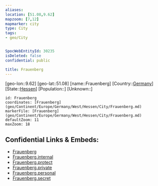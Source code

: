```yaml
---
aliases: 
location: [51.08,9.62]
mapzoom: [7,12] 
mapmarker: city 
type: City
tags:
- geo/City


SpocWebEntityId: 30235
isDeleted: false
confidential: public

title: Frauenberg
---
```

[geo-lon::9.62]
[geo-lat::51.08]
[name::Frauenberg]
[Country::[Germany](geo/Continent/Europe/Germany.md)]
[State::[Hessen](geo/Continent/Europe/Germany/West/Hessen.md)]
[Population::]
[Unknown::]


```leaflet
id: Frauenberg
coordinates: [Frauenberg](geo/Continent/Europe/Germany/West/Hessen/City/Frauenberg.md)
markerFile: [Frauenberg](geo/Continent/Europe/Germany/West/Hessen/City/Frauenberg.md)
defaultZoom: 11 
maxZoom: 18
```


## Confidential Links & Embeds: 
- [Frauenberg](../../../../../../../../_public/geo/Continent/Europe/Germany/West/Hessen/City/Frauenberg.md) 
- [Frauenberg.internal](../../../../../../../../_internal/geo/Continent/Europe/Germany/West/Hessen/City/Frauenberg.internal.md) 
- [Frauenberg.protect](../../../../../../../../_protect/geo/Continent/Europe/Germany/West/Hessen/City/Frauenberg.protect.md) 
- [Frauenberg.private](../../../../../../../../_private/geo/Continent/Europe/Germany/West/Hessen/City/Frauenberg.private.md) 
- [Frauenberg.personal](../../../../../../../../_personal/geo/Continent/Europe/Germany/West/Hessen/City/Frauenberg.personal.md) 
- [Frauenberg.secret](../../../../../../../../_secret/geo/Continent/Europe/Germany/West/Hessen/City/Frauenberg.secret.md) 
